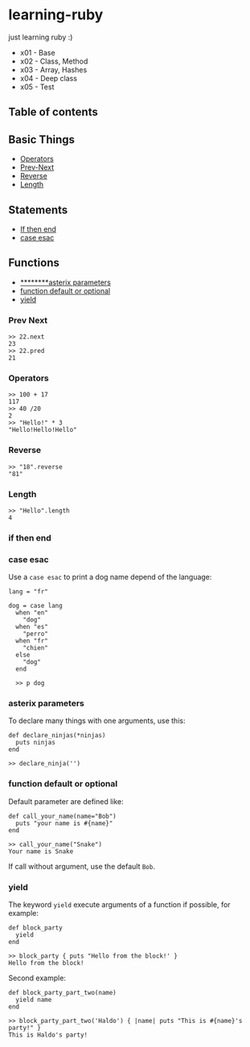 # learning-ruby
just learning ruby :)

+ x01 - Base
+ x02 - Class, Method
+ x03 - Array, Hashes
+ x04 - Deep class
+ x05 - Test

## Table of contents

## Basic Things
- [Operators](#operators)
- [Prev-Next](#prev-next)
- [Reverse](#reverse)
- [Length](#length)

## Statements
- [If then end](#if-then-end)
- [case esac](#case-esac)

## Functions
- [********asterix parameters](#asterix-paramters)
- [function default or optional](#function-default-or-optional)
- [yield](#yield)

### Prev Next

    >> 22.next 
    23
    >> 22.pred
    21

### Operators

    >> 100 + 17
    117
    >> 40 /20
    2
    >> "Hello!" * 3
    "Hello!Hello!Hello"

### Reverse

    >> "18".reverse
    "81"
    
### Length

    >> "Hello".length
    4

### if then end

### case esac
Use a `case esac` to print a dog name depend of the language:  

    lang = "fr"

    dog = case lang
      when "en"
        "dog"
      when "es"
        "perro"
      when "fr"
        "chien"
      else
        "dog"
      end

      >> p dog

### asterix parameters
To declare many things with one arguments, use this:

    def declare_ninjas(*ninjas)
      puts ninjas
    end

    >> declare_ninja('')

### function default or optional
Default parameter are defined like:

    def call_your_name(name="Bob")
      puts "your name is #{name}"
    end

    >> call_your_name("Snake")
    Your name is Snake

If call without argument, use the default `Bob`.  

### yield
The keyword `yield` execute arguments of a function if possible, for example:

    def block_party
      yield
    end

    >> block_party { puts "Hello from the block!' }
    Hello from the block!

Second example:

    def block_party_part_two(name)
      yield name
    end

    >> block_party_part_two('Haldo') { |name| puts "This is #{name}'s party!" }
    This is Haldo's party!
    
